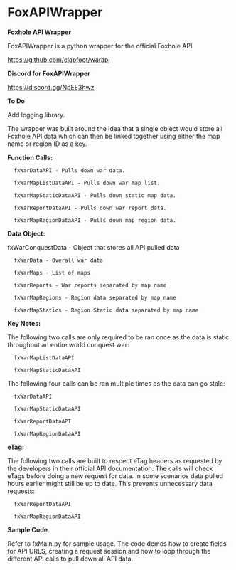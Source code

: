 # FoxAPIWrapper
**Foxhole API Wrapper**

FoxAPIWrapper is a python wrapper for the official Foxhole API

https://github.com/clapfoot/warapi

**Discord for FoxAPIWrapper**

https://discord.gg/NpEE3hwz

**To Do**

Add logging library.


The wrapper was built around the idea that a single object would store all Foxhole API data which can then be linked together using either the map name or region ID as a key.

**Function Calls:**

      fxWarDataAPI - Pulls down war data.
      
      fxWarMapListDataAPI - Pulls down war map list.
      
      fxWarMapStaticDataAPI - Pulls down static map data.
      
      fxWarReportDataAPI - Pulls down war report data.
      
      fxWarMapRegionDataAPI - Pulls down map region data.

**Data Object:**

fxWarConquestData - Object that stores all API pulled data

      fxWarData - Overall war data
      
      fxWarMaps - List of maps
      
      fxWarReports - War reports separated by map name
      
      fxWarMapRegions - Region data separated by map name
      
      fxWarMapStatics - Region Static data separated by map name

**Key Notes:**

The following two calls are only required to be ran once as the data is static throughout an entire world conquest war:

      fxWarMapListDataAPI
      
      fxWarMapStaticDataAPI

The following four calls can be ran multiple times as the data can go stale:

      fxWarDataAPI
      
      fxWarMapStaticDataAPI

      fxWarReportDataAPI

      fxWarMapRegionDataAPI


**eTag:**

The following two calls are built to respect eTag headers as requested by the developers in their official API documentation. The calls will check eTags before doing a new request for data. In some scenarios data pulled hours earlier might still be up to date. This prevents unnecessary data requests:

      fxWarReportDataAPI
      
      fxWarMapRegionDataAPI

**Sample Code**

Refer to fxMain.py for sample usage. The code demos how to create fields for API URLS, creating a request session and how to loop through the different API calls to pull down all API data.
